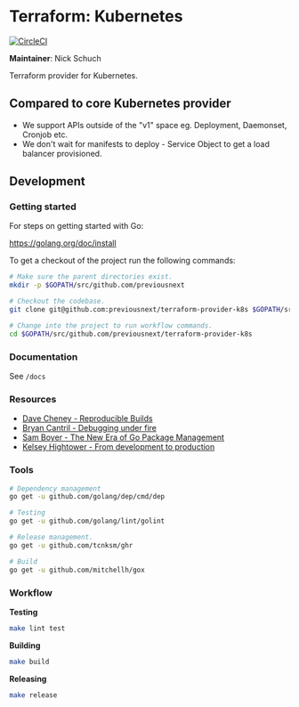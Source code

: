 Terraform: Kubernetes
=====================

[![CircleCI](https://circleci.com/gh/previousnext/terraform-provider-k8s.svg?style=svg)](https://circleci.com/gh/previousnext/terraform-provider-k8s)

**Maintainer**: Nick Schuch

Terraform provider for Kubernetes.

## Compared to core Kubernetes provider

* We support APIs outside of the "v1" space eg. Deployment, Daemonset, Cronjob etc.
* We don't wait for manifests to deploy - Service Object to get a load balancer provisioned.

## Development

### Getting started

For steps on getting started with Go:

https://golang.org/doc/install

To get a checkout of the project run the following commands:

```bash
# Make sure the parent directories exist.
mkdir -p $GOPATH/src/github.com/previousnext

# Checkout the codebase.
git clone git@github.com:previousnext/terraform-provider-k8s $GOPATH/src/github.com/previousnext/terraform-provider-k8s

# Change into the project to run workflow commands.
cd $GOPATH/src/github.com/previousnext/terraform-provider-k8s
```

### Documentation

See `/docs`

### Resources

* [Dave Cheney - Reproducible Builds](https://www.youtube.com/watch?v=c3dW80eO88I)
* [Bryan Cantril - Debugging under fire](https://www.youtube.com/watch?v=30jNsCVLpAE&t=2675s)
* [Sam Boyer - The New Era of Go Package Management](https://www.youtube.com/watch?v=5LtMb090AZI)
* [Kelsey Hightower - From development to production](https://www.youtube.com/watch?v=XL9CQobFB8I&t=787s)

### Tools

```bash
# Dependency management
go get -u github.com/golang/dep/cmd/dep

# Testing
go get -u github.com/golang/lint/golint

# Release management.
go get -u github.com/tcnksm/ghr

# Build
go get -u github.com/mitchellh/gox
```

### Workflow

**Testing**

```bash
make lint test
```

**Building**

```bash
make build
```

**Releasing**

```bash
make release
```
